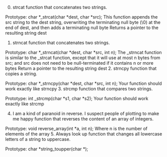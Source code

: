 0. strcat
function that concatenates two strings.

Prototype: char *_strcat(char *dest, char *src);
This function appends the src string to the dest string, overwriting the terminating null byte (\0) at the end of dest, and then adds a terminating null byte
Returns a pointer to the resulting string dest
1. strncat
function that concatenates two strings.

Prototype: char *_strncat(char *dest, char *src, int n);
The _strncat function is similar to the _strcat function, except that
it will use at most n bytes from src; and
src does not need to be null-terminated if it contains n or more bytes
Return a pointer to the resulting string dest
2. strncpy
 function that copies a string.

Prototype: char *_strncpy(char *dest, char *src, int n);
Your function should work exactly like strncpy
3. strcmp
function that compares two strings.

Prototype: int _strcmp(char *s1, char *s2);
Your function should work exactly like strcmp

4. I am a kind of paranoid in reverse. I suspect people of plotting to make me happy
 function that reverses the content of an array of integers.

Prototype: void reverse_array(int *a, int n);
Where n is the number of elements of the array
5. Always look up
function that changes all lowercase letters of a string to uppercase.

Prototype: char *string_toupper(char *);
